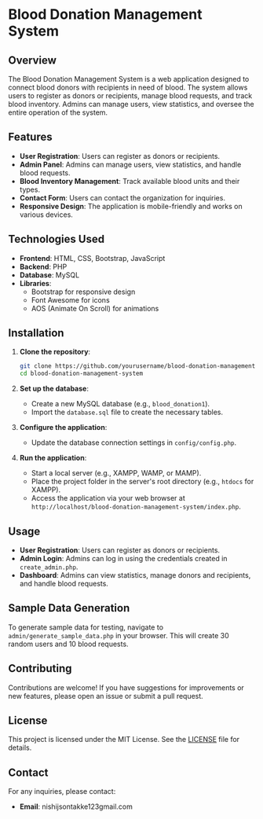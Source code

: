 # Blood Donation Management System

## Overview

The Blood Donation Management System is a web application designed to connect blood donors with recipients in need of blood. The system allows users to register as donors or recipients, manage blood requests, and track blood inventory. Admins can manage users, view statistics, and oversee the entire operation of the system.

## Features

- **User Registration**: Users can register as donors or recipients.
- **Admin Panel**: Admins can manage users, view statistics, and handle blood requests.
- **Blood Inventory Management**: Track available blood units and their types.
- **Contact Form**: Users can contact the organization for inquiries.
- **Responsive Design**: The application is mobile-friendly and works on various devices.

## Technologies Used

- **Frontend**: HTML, CSS, Bootstrap, JavaScript
- **Backend**: PHP
- **Database**: MySQL
- **Libraries**: 
  - Bootstrap for responsive design
  - Font Awesome for icons
  - AOS (Animate On Scroll) for animations

## Installation

1. **Clone the repository**:
   ```bash
   git clone https://github.com/yourusername/blood-donation-management-system.git
   cd blood-donation-management-system
   ```

2. **Set up the database**:
   - Create a new MySQL database (e.g., `blood_donation1`).
   - Import the `database.sql` file to create the necessary tables.

3. **Configure the application**:
   - Update the database connection settings in `config/config.php`.

4. **Run the application**:
   - Start a local server (e.g., XAMPP, WAMP, or MAMP).
   - Place the project folder in the server's root directory (e.g., `htdocs` for XAMPP).
   - Access the application via your web browser at `http://localhost/blood-donation-management-system/index.php`.

## Usage

- **User Registration**: Users can register as donors or recipients.
- **Admin Login**: Admins can log in using the credentials created in `create_admin.php`.
- **Dashboard**: Admins can view statistics, manage donors and recipients, and handle blood requests.

## Sample Data Generation

To generate sample data for testing, navigate to `admin/generate_sample_data.php` in your browser. This will create 30 random users and 10 blood requests.

## Contributing

Contributions are welcome! If you have suggestions for improvements or new features, please open an issue or submit a pull request.

## License

This project is licensed under the MIT License. See the [LICENSE](LICENSE) file for details.

## Contact

For any inquiries, please contact:
- **Email**: nishijsontakke123gmail.com